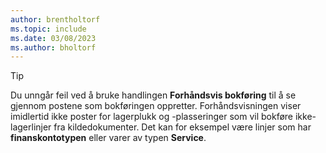```yaml
---
author: brentholtorf
ms.topic: include
ms.date: 03/08/2023
ms.author: bholtorf
---
```


> [!TIP]
> Du unngår feil ved å bruke handlingen **Forhåndsvis bokføring** til å se gjennom postene som bokføringen oppretter. Forhåndsvisningen viser imidlertid ikke poster for lagerplukk og -plasseringer som vil bokføre ikke-lagerlinjer fra kildedokumenter. Det kan for eksempel være linjer som har **finanskontotypen** eller varer av typen **Service**.